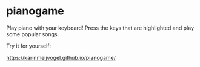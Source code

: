 # pianogame
Play piano with your keyboard! Press the keys that are highlighted and play some popular songs.

Try it for yourself:

https://karinmeijvogel.github.io/pianogame/
